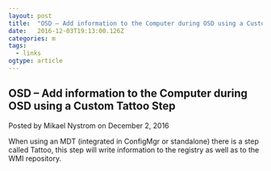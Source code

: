 ```yaml
---
layout: post
title:  "OSD – Add information to the Computer during OSD using a Custom Tattoo Step « The Deployment Bunny"
date:   2016-12-03T19:13:00.126Z
categories: m
tags:
  - links
ogtype: article
---
```


## OSD – Add information to the Computer during OSD using a Custom Tattoo Step

Posted by Mikael Nystrom on December 2, 2016

When using an MDT (integrated in ConfigMgr or standalone) there is a step called Tattoo, this step will write information to the registry as well as to the WMI repository.
